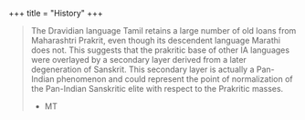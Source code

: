 +++
title = "History"
+++


> The Dravidian language Tamil retains a large number of old loans from
Maharashtri Prakrit, even though its descendent language Marathi does
not. This suggests that the prakritic base of other IA languages were
overlayed by a secondary layer derived from a later degeneration of
Sanskrit. This secondary layer is actually a Pan-Indian phenomenon and
could represent the point of normalization of the Pan-Indian Sanskritic
elite with respect to the Prakritic masses. 
>
> - MT
